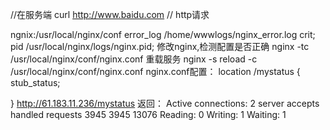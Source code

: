 //在服务端
curl http://www.baidu.com // http请求

ngnix:/usr/local/nginx/conf
error_log  /home/wwwlogs/nginx_error.log  crit;
pid        /usr/local/nginx/logs/nginx.pid;
修改nginx,检测配置是否正确
nginx -tc /usr/local/nginx/conf/nginx.conf
重载服务
nginx -s reload -c /usr/local/nginx/conf/nginx.conf
nginx.conf配置：
  location /mystatus {
    stub_status;

  }
http://61.183.11.236/mystatus
返回：
Active connections: 2
server accepts handled requests
 3945 3945 13076
Reading: 0 Writing: 1 Waiting: 1
